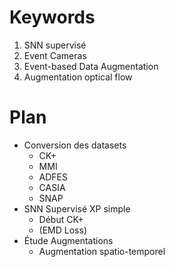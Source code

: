 # Keywords

1. SNN supervisé
2. Event Cameras
3. Event-based Data Augmentation
4. Augmentation optical flow


# Plan
- Conversion des datasets
  - CK+
  - MMI
  - ADFES
  - CASIA
  - SNAP
- SNN Supervisé XP simple
  - Début CK+
  - (EMD Loss)
- Étude Augmentations
  - Augmentation spatio-temporel
